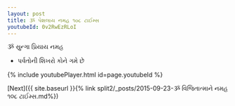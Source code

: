 ```yaml
---
layout: post
title: ૐ પેશલાય નમહ ૧૦૮ ટાઈમ્સ
youtubeId: 0v2RwEzRLoI
---
```

 
 
 ૐ સ્રુન્ગા પ્રિયાય નમહ  
 
 -  પર્વતોની શિખરો કોને ગમે છે 
 
  
 
  
 
 
 
 
 
 


{% include youtubePlayer.html id=page.youtubeId %}
 
[Next]({{ site.baseurl }}{% link  split2/_posts/2015-09-23-ૐ વિજિતાત્માને નમહ ૧૦૮ ટાઈમ્સ.md%})
 
